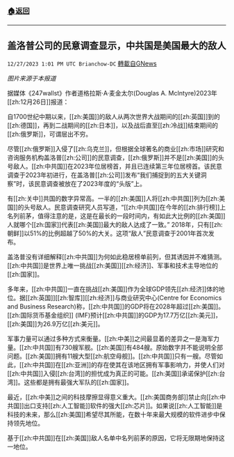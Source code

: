 ###  [:house:返回](README.md)
---


## 盖洛普公司的民意调查显示，中共国是美国最大的敌人
`12/27/2023 1:01 PM UTC Brianchow-DC` [轉載自GNews](https://gnews.org/articles/2157054)

*图片来源于本报道*

据媒体《247wallst》作者道格拉斯·A·麦金太尔(Douglas A. McIntyre)2023年[[zh:12月26日]]报道：

自1700世纪中期以来，[[zh:美国]]的敌人从两次世界大战期间的[[zh:英国]]到的[[zh:德国]]，再到二战期间的[[zh:日本]]，以及战后直至[[zh:冷战]]结束期间的[[zh:俄罗斯]]，可谓层出不穷。

尽管[[zh:俄罗斯]]入侵了[[zh:乌克兰]]，但根据全球著名的商业[[zh:市场]]研究和咨询服务机构盖洛普[[zh:公司]]的民意调查，[[zh:俄罗斯]]并不是[[zh:美国]]的头号敌人。[[zh:中共国]]在2023年位居榜首，并且已连续第三年位居榜首。该民意调查于2023年初进行，在盖洛普[[zh:公司]]发布“我们捕捉到的五大关键洞察”时，该民意调查被放在了2023年度的“头版”上。

有[[zh:关中]]共国的数字异常高。一半的[[zh:美国]]人将[[zh:中共国]]列为[[zh:美国]]的头号敌人。民意调查研究人员写道，“[[zh:中共国]]在今年的[[zh:排行榜]]上名列前茅，值得注意的是，这是在最长的一段时间内，有如此大比例的[[zh:美国]]人就哪个[[zh:国家]]代表[[zh:美国]]最大的敌人达成了一致。” 2018年，只有[[zh:朝鲜]]以51%的比例超越了50%的大关。这项“敌人”民意调查于2001年首次发布。

盖洛普没有详细解释[[zh:中共国]]为何如此稳居榜单前列，但其诱因并不难猜测。[[zh:中共国]]是世界上唯一挑战[[zh:美国]][[zh:经济]]、军事和技术主导地位的[[zh:国家]]。

多年来，[[zh:中共国]]一直在挑战[[zh:美国]]作为全球GDP领先[[zh:经济]]体的地位。据[[zh:英国]][[zh:智库]][[zh:经济]]与商业研究中心(Centre for Economics and Business Research)称，[[zh:中共国]]的GDP将在2028年超过[[zh:美国]]。[[zh:国际货币基金组织]] (IMF)预计[[zh:中共国]]的GDP为17.7万亿[[zh:美元]]，[[zh:美国]]为26.9万亿[[zh:美元]]。

军事力量可以通过多种方式来衡量。[[zh:中美]]之间最显着的差异之一是海军力量。[[zh:中共国]]有730艘军舰。[[zh:美国]]有484艘。原始数字并不能说明全部问题。[[zh:美国]]拥有11艘大型[[zh:航空母舰]]。[[zh:中共国]]只有一艘。尽管如此，[[zh:中共国]]在[[zh:亚洲]]的存在使其在该地区拥有军事影响力，并使人们对[[zh:中共国]]入侵[[zh:台湾]]的担忧成为真正的可能。[[zh:美国]]承诺保护[[zh:台湾]]。这些都是拥有最强大军队的[[zh:国家]]。

最近，[[zh:中美]]之间的科技摩擦显得意义重大。[[zh:美国商务部]]禁止向[[zh:中共国]]出口支持[[zh:人工智能]]软件的强大[[zh:芯片]]。如果说[[zh:人工智能]]是科技的未来，那么[[zh:美国]]希望尽其所能，在数十年来最大规模的软件进步中保持领先地位。

基于[[zh:中共国]]在[[zh:美国]]敌人名单中名列前茅的原因，它将无限期地保持这一地位。
